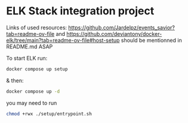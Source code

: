 # ELK Stack integration project

Links of used resources: <https://github.com/Jardelpz/events_savior?tab=readme-ov-file> and <https://github.com/deviantony/docker-elk/tree/main?tab=readme-ov-file#host-setup> should be mentionned in README.md ASAP

<!-- old version:
to setup ELK: Setup keys via:
docker exec -it <elastic_id> bash
cd bin
elasticsearch-create-enrollment-token --scope kibana
copy paste the token into the webui

docker exec -it <kibana_id> bash
cd bin
./kibana-verification-code
copy paste the verification code into the webui -->

To start ELK run:

```bash
docker compose up setup
```

& then:

```bash
docker compose up -d
```

you may need to run

```bash
chmod +rwx ./setup/entrypoint.sh
```
